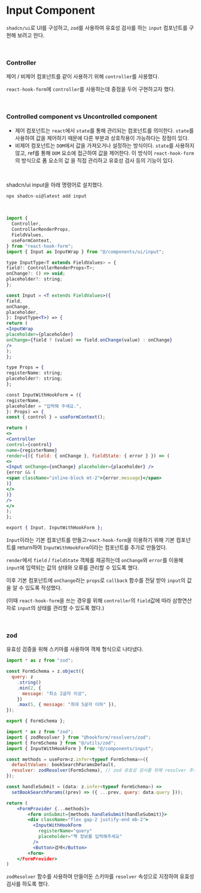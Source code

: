 # Input Component

`shadcn/ui`로 UI를 구성하고, `zod`를 사용하여 유효성 검사를 하는 `input` 컴포넌트를 구현해 보려고 한다.

</br>
  
### Controller

제어 / 비제어 컴포넌트를 같이 사용하기 위해 `controller`를 사용했다.

`react-hook-form`에 `controller`를 사용하는데 중점을 두어 구현하고자 했다.

</br>


### Controlled component vs Uncontrolled component

- 제어 컴포넌트는 `react`에서 `state`를 통해 관리되는 컴포넌트를 의미한다. `state`를 사용하여 값을 제어하기 때문에 다른 부분과 상호작용이 가능하다는 장점이 있다.
- 비제어 컴포넌트는 `DOM`에서 값을 가져오거나 설정하는 방식이다. `state`를 사용하지 않고, ref를 통해 `DOM` 요소에 접근하여 값을 제어한다. 이 방식이 `react-hook-form`의 방식으로 폼 요소의 값 을 직접 관리하고 유효성 검사 등의 기능이 있다.

</br>

shadcn/ui input을 아래 명령어로 설치했다.

```jsx
npx shadcn-ui@latest add input
```

</br>
  
```jsx
import {
  Controller,
  ControllerRenderProps,
  FieldValues,
  useFormContext,
} from "react-hook-form";
import { Input as InputWrap } from "@/components/ui/input";

type InputType<T extends FieldValues> = {
field?: ControllerRenderProps<T>;
onChange?: () => void;
placeholder?: string;
};

const Input = <T extends FieldValues>({
field,
onChange,
placeholder,
}: InputType<T>) => {
return (
<InputWrap
placeholder={placeholder}
onChange={field ? (value) => field.onChange(value) : onChange}
/>
);
};

type Props = {
registerName: string;
placeholder?: string;
};

const InputWithHookForm = ({
registerName,
placeholder = "입력해 주세요.",
}: Props) => {
const { control } = useFormContext();

return (
<>
<Controller
control={control}
name={registerName}
render={({ field: { onChange }, fieldState: { error } }) => (
<>
<Input onChange={onChange} placeholder={placeholder} />
{error && (
<span className="inline-block mt-2">{error.message}</span>
)}
</>
)}
/>
</>
);
};

export { Input, InputWithHookForm };

````

`Input`이라는 기본 컴포넌트를 만들고`react-hook-form`을 이용하기 위해 기본 컴포넌트를 return하여 `InputWithHookForm`이라는 컴포넌트를 추가로 만들었다.

`render`에서 `field` / `fieldState` 객체를 제공하는데 `onChange`와 `error`를 이용해 `input`에 입력되는 값의 상태와 오류를 관리할 수 있도록 했다.

이후 기본 컴포넌트에 `onChange`라는 `props`로 `callback` 함수를 전달 받아 `input`의 값을 알 수 있도록 작성했다.

(이때 `react-hook-form`을 쓰는 경우를 위해 `controller`의 `field`값에 따라 삼항연산자로 `input`의 상태를 관리할 수 있도록 했다.)

</br>

### zod

유효성 검증을 위해 스키마를 사용하여 객체 형식으로 나타냈다.

```jsx
import * as z from "zod";

const FormSchema = z.object({
  query: z
    .string()
    .min(2, {
      message: "최소 2글자 이상",
    })
    .max(5, { message: "최대 5글자 이하" }),
});

export { FormSchema };
````

```jsx
import * as z from "zod";
import { zodResolver } from "@hookform/resolvers/zod";
import { FormSchema } from "@/utils/zod";
import { InputWithHookForm } from "@/components/input";

const methods = useForm<z.infer<typeof FormSchema>>({
  defaultValues: bookSearchParamsDefault,
  resolver: zodResolver(FormSchema), // zod 유효성 검사를 위해 resolver 추가
});

const handleSubmit = (data: z.infer<typeof FormSchema>) =>
  setBookSearchParams((prev) => ({ ...prev, query: data.query }));

return (
	<FormProvider {...methods}>
		<form onSubmit={methods.handleSubmit(handleSubmit)}>
	    <div className="flex gap-2 justify-end mb-2">
	      <InputWithHookForm
	        registerName="query"
	        placeholder="책 정보를 입력해주세요"
	      />
	      <Button>검색</Button>
		<form>
	</FormProvider>
)
```

`zodResolver` 함수를 사용하여 만들어둔 스키마를 `resolver` 속성으로 지정하여 유효성 검사를 하도록 했다.
